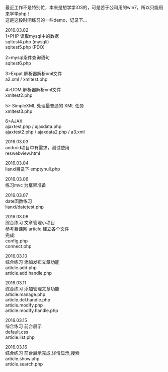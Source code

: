 最近工作不是特别忙，本来是想学学iOS的，可是苦于公司用的win7，所以只能用来学学php！<br>
这是这段时间练习的一些demo，记录下...<br>

2016.03.02<br>
1>PHP 读取mysql中的数据 <br>
sqltest4.php (mysqli)<br>
sqltest5.php (PDO)<br>

2>mysql条件查询语句<br>
sqltest6.php <br>


3>Expat 解析器解析xml文件<br>
a2.xml / xmltest.php<br>

4>DOM 解析器解析xml文件<br>
xmltest2.php<br>

5> SimpleXML 处理最普通的 XML 任务<br>
xmltest3.php<br>

6>AJAX<br>
ajaxtest.php / ajaxdata.php<br>
ajaxtest2.php / ajaxdata2.php / a3.xml<br>

2016.03.03<br>
android项目中有需求，测试使用<br>
reswebview.html<br>

2016.03.04<br>
lianxi目录下 emptynull.php<br>

2016.03.06<br>
练习mvc 为框架准备<br>

2016.03.07<br>
date函数练习<br>
lianxi/datetest.php<br>

2016.03.08<br>
综合练习  文章管理小项目<br>
参考慕课网 article 建立各个文件<br>
完成:<br>
config.php<br>
connect.php

2016.03.10<br>
综合练习 添加发布文章功能<br>
article.add.php<br>
article.add.handle.php<br>

2016.03.11<br>
综合练习 添加管理文章功能<br>
article.manage.php<br>
article.del.handle.php<br>
article.modify.php<br>
article.modify.handle.php<br>

2016.03.15<br>
综合练习 前台展示<br>
default.css<br>
article.list.php<br>

2016.03.16<br>
综合练习 前台展示完成,详情显示,搜索<br>
article.show.php<br>
article.search.php<br>


